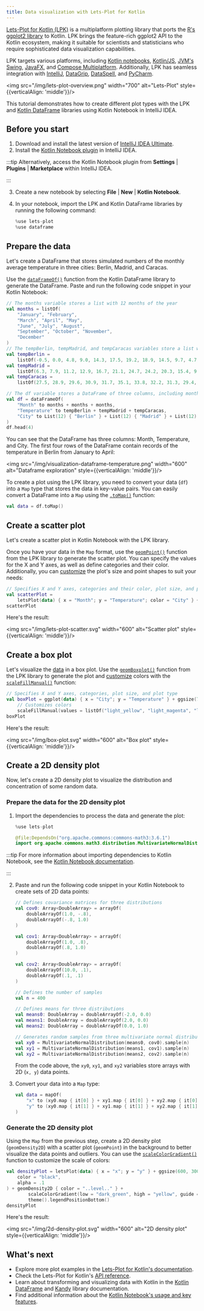 ```yaml
---
title: Data visualization with Lets-Plot for Kotlin
---
```



[Lets-Plot for Kotlin (LPK)](https://lets-plot.org/kotlin/get-started.html) is a multiplatform plotting library that ports the [R's ggplot2 library](https://ggplot2.tidyverse.org/) to
Kotlin. LPK brings the feature-rich ggplot2 API to the Kotlin ecosystem,
making it suitable for scientists and statisticians who require sophisticated data visualization capabilities.

LPK targets various platforms, including [Kotlin notebooks](data-analysis-overview.md#notebooks), [Kotlin/JS](js-overview.md), [JVM's Swing](https://docs.oracle.com/javase/8/docs/technotes/guides/swing/), [JavaFX](https://openjfx.io/), and [Compose Multiplatform](https://www.jetbrains.com/lp/compose-multiplatform/).
Additionally, LPK has seamless integration with [IntelliJ](https://www.jetbrains.com/idea/), [DataGrip](https://www.jetbrains.com/datagrip/), [DataSpell](https://www.jetbrains.com/dataspell/), and [PyCharm](https://www.jetbrains.com/pycharm/).

<img src="/img/lets-plot-overview.png" width="700" alt="Lets-Plot" style={{verticalAlign: 'middle'}}/>

This tutorial demonstrates how to create different plot types with
the LPK and [Kotlin DataFrame](https://kotlin.github.io/dataframe/gettingstarted.html) libraries using Kotlin Notebook in IntelliJ IDEA.

## Before you start

1. Download and install the latest version of [IntelliJ IDEA Ultimate](https://www.jetbrains.com/idea/download/?section=mac).
2. Install the [Kotlin Notebook plugin](https://plugins.jetbrains.com/plugin/16340-kotlin-notebook) in IntelliJ IDEA.

:::tip
    Alternatively, access the Kotlin Notebook plugin from **Settings** | **Plugins** | **Marketplace** within IntelliJ IDEA.

:::
   

3. Create a new notebook by selecting **File** | **New** | **Kotlin Notebook**.
4. In your notebook, import the LPK and Kotlin DataFrame libraries by running the following command:

    ```kotlin
    %use lets-plot
    %use dataframe
    ```

## Prepare the data

Let's create a DataFrame that stores simulated numbers of the monthly average temperature in three cities: Berlin, Madrid, and Caracas.

Use the [`dataFrameOf()`](https://kotlin.github.io/dataframe/createdataframe.html#dataframeof) function from the Kotlin DataFrame library to generate the DataFrame. Paste and run the following code snippet in your Kotlin Notebook:

```kotlin
// The months variable stores a list with 12 months of the year
val months = listOf(
    "January", "February",
    "March", "April", "May",
    "June", "July", "August",
    "September", "October", "November",
    "December"
)
// The tempBerlin, tempMadrid, and tempCaracas variables store a list with temperature values for each month
val tempBerlin =
    listOf(-0.5, 0.0, 4.8, 9.0, 14.3, 17.5, 19.2, 18.9, 14.5, 9.7, 4.7, 1.0)
val tempMadrid =
    listOf(6.3, 7.9, 11.2, 12.9, 16.7, 21.1, 24.7, 24.2, 20.3, 15.4, 9.9, 6.6)
val tempCaracas =
    listOf(27.5, 28.9, 29.6, 30.9, 31.7, 35.1, 33.8, 32.2, 31.3, 29.4, 28.9, 27.6)

// The df variable stores a DataFrame of three columns, including monthly records, temperature, and cities
val df = dataFrameOf(
    "Month" to months + months + months,
    "Temperature" to tempBerlin + tempMadrid + tempCaracas,
    "City" to List(12) { "Berlin" } + List(12) { "Madrid" } + List(12) { "Caracas" }
)
df.head(4)
```

You can see that the DataFrame has three columns: Month, Temperature, and City. The first four rows of the DataFrame
contain records of the temperature in Berlin from January to April:

<img src="/img/visualization-dataframe-temperature.png" width="600" alt="Dataframe exploration" style={{verticalAlign: 'middle'}}/>

To create a plot using the LPK library, you need to convert your data (`df`) into a `Map` type that stores the
data in key-value pairs. You can easily convert a DataFrame into a `Map` using the [`.toMap()`](https://kotlinlang.org/api/latest/jvm/stdlib/kotlin.collections/to-map.html) function:

```kotlin
val data = df.toMap()
```

## Create a scatter plot

Let's create a scatter plot in Kotlin Notebook with the LPK library. 

Once you have your data in the `Map` format, use the [`geomPoint()`](https://lets-plot.org/kotlin/api-reference/-lets--plot--kotlin/org.jetbrains.letsPlot.geom/geom-point/index.html) function from the LPK library to generate the scatter plot. 
You can specify the values for the X and Y axes, as well as define categories and their color. Additionally, 
you can [customize](https://lets-plot.org/kotlin/aesthetics.html#point-shapes) the plot's size and point shapes to suit your needs:

```kotlin
// Specifies X and Y axes, categories and their color, plot size, and plot type
val scatterPlot =
    letsPlot(data) { x = "Month"; y = "Temperature"; color = "City" } + ggsize(600, 500) + geomPoint(shape = 15)
scatterPlot
```

Here's the result:

<img src="/img/lets-plot-scatter.svg" width="600" alt="Scatter plot" style={{verticalAlign: 'middle'}}/>

## Create a box plot

Let's visualize the [data](#prepare-the-data) in a box plot. Use the [`geomBoxplot()`](https://lets-plot.org/kotlin/api-reference/-lets--plot--kotlin/org.jetbrains.letsPlot.geom/geom-boxplot.html) 
function from the LPK library to generate the plot and [customize](https://lets-plot.org/kotlin/aesthetics.html#point-shapes) colors with the [`scaleFillManual()`](https://lets-plot.org/kotlin/api-reference/-lets--plot--kotlin/org.jetbrains.letsPlot.scale/scale-fill-manual.html)
function:

```kotlin
// Specifies X and Y axes, categories, plot size, and plot type
val boxPlot = ggplot(data) { x = "City"; y = "Temperature" } + ggsize(700, 500) + geomBoxplot { fill = "City" } +
    // Customizes colors        
    scaleFillManual(values = listOf("light_yellow", "light_magenta", "light_green"))
boxPlot
```

Here's the result:

<img src="/img/box-plot.svg" width="600" alt="Box plot" style={{verticalAlign: 'middle'}}/>

## Create a 2D density plot

Now, let's create a 2D density plot to visualize the distribution and concentration of some random data.

### Prepare the data for the 2D density plot

1. Import the dependencies to process the data and generate the plot:

   ```kotlin
   %use lets-plot

   @file:DependsOn("org.apache.commons:commons-math3:3.6.1")
   import org.apache.commons.math3.distribution.MultivariateNormalDistribution
   ```

:::tip
    For more information about importing dependencies to Kotlin Notebook, see the [Kotlin Notebook documentation](https://www.jetbrains.com/help/idea/kotlin-notebook.html#add-dependencies).

:::

2. Paste and run the following code snippet in your Kotlin Notebook to create sets of 2D data points:

   ```kotlin
   // Defines covariance matrices for three distributions
   val cov0: Array<DoubleArray> = arrayOf(
       doubleArrayOf(1.0, -.8),
       doubleArrayOf(-.8, 1.0)
   )
   
   val cov1: Array<DoubleArray> = arrayOf(
       doubleArrayOf(1.0, .8),
       doubleArrayOf(.8, 1.0)
   )
   
   val cov2: Array<DoubleArray> = arrayOf(
       doubleArrayOf(10.0, .1),
       doubleArrayOf(.1, .1)
   )
   
   // Defines the number of samples
   val n = 400
   
   // Defines means for three distributions
   val means0: DoubleArray = doubleArrayOf(-2.0, 0.0)
   val means1: DoubleArray = doubleArrayOf(2.0, 0.0)
   val means2: DoubleArray = doubleArrayOf(0.0, 1.0)
   
   // Generates random samples from three multivariate normal distributions
   val xy0 = MultivariateNormalDistribution(means0, cov0).sample(n)
   val xy1 = MultivariateNormalDistribution(means1, cov1).sample(n)
   val xy2 = MultivariateNormalDistribution(means2, cov2).sample(n)
   ```

   From the code above, the `xy0`, `xy1`, and `xy2` variables store arrays with 2D (`x, y`) data points.

3. Convert your data into a `Map` type:

   ```kotlin
   val data = mapOf(
       "x" to (xy0.map { it[0] } + xy1.map { it[0] } + xy2.map { it[0] }).toList(),
       "y" to (xy0.map { it[1] } + xy1.map { it[1] } + xy2.map { it[1] }).toList()
   )
   ```

### Generate the 2D density plot

Using the `Map` from the previous step, create a 2D density plot (`geomDensity2D`) with a scatter plot (`geomPoint`) in the background to better visualize the
data points and outliers. You can use the [`scaleColorGradient()`](https://lets-plot.org/kotlin/api-reference/-lets--plot--kotlin/org.jetbrains.letsPlot.scale/scale-color-gradient.html) function to customize the scale of colors:

```kotlin
val densityPlot = letsPlot(data) { x = "x"; y = "y" } + ggsize(600, 300) + geomPoint(
    color = "black",
    alpha = .1
) + geomDensity2D { color = "..level.." } +
        scaleColorGradient(low = "dark_green", high = "yellow", guide = guideColorbar(barHeight = 10, barWidth = 300)) +
        theme().legendPositionBottom()
densityPlot
```

Here's the result:

<img src="/img/2d-density-plot.svg" width="600" alt="2D density plot" style={{verticalAlign: 'middle'}}/>

## What's next

* Explore more plot examples in the [Lets-Plot for Kotlin's documentation](https://lets-plot.org/kotlin/charts.html).
* Check the Lets-Plot for Kotlin's [API reference](https://lets-plot.org/kotlin/api-reference/). 
* Learn about transforming and visualizing data with Kotlin in the [Kotlin DataFrame](https://kotlin.github.io/dataframe/info.html) and [Kandy](https://kotlin.github.io/kandy/welcome.html) library documentation.
* Find additional information about the [Kotlin Notebook's usage and key features](https://www.jetbrains.com/help/idea/kotlin-notebook.html).